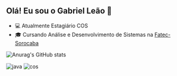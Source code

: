 ## Olá! Eu sou o Gabriel Leão 👋

- 💻 Atualmente Estagiário COS
- 🎓 Cursando Análise e Desenvolvimento de Sistemas na <a href=http://www.fatecsorocaba.edu.br/>Fatec-Sorocaba<a/>

![Anurag's GitHub stats](https://github-readme-stats.vercel.app/api?username=gabrielclf10&show_icons=true&theme=dark)

<div style="display: inline_block">
 <!--
  <img align="center" alt="html5" src="https://img.shields.io/badge/HTML5-E34F26?style=for-the-badge&logo=html5&logoColor=white" />
  <img align="center" alt="css" src="https://img.shields.io/badge/CSS3-1572B6?style=for-the-badge&logo=css3&logoColor=white" />
  <img align="center" alt="js" src="https://img.shields.io/badge/JavaScript-F7DF1E?style=for-the-badge&logo=javascript&logoColor=black" />
  <img align="center" alt="csharp" src="https://img.shields.io/badge/C%23-239120?style=for-the-badge&logo=c-sharp&logoColor=white" /> 
-->
  <img align="center" alt="java" src="https://img.shields.io/badge/Java-ED8B00?style=for-the-badge&logo=java&logoColor=white" />
  <img align="center" alt="cos" src="https://img.shields.io/badge/ObjectScript-D3D3D3?style=for-the-badge&logo=java&logoColor=white" />
</div><br/>
